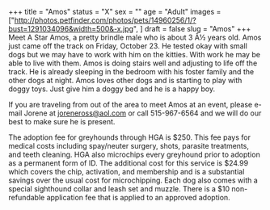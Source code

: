 +++
title = "Amos"
status = "X"
sex = ""
age = "Adult"
images = ["http://photos.petfinder.com/photos/pets/14960256/1/?bust=1291034096&width=500&-x.jpg",
]
draft = false
slug = "Amos"
+++
Meet A Star Amos, a pretty brindle male who is about 3 Â½ years old.  Amos just came off the track on Friday, October 23.  He tested okay with small dogs but we may have to work with him on the kitties.  With work he may be able to live with them.  Amos is doing stairs well and adjusting to life off the track.  He is already sleeping in the bedroom with his foster family and the other dogs at night.  Amos loves other dogs and is starting to play with doggy toys. Just give him a doggy bed and he is a happy boy.



  If you are traveling from out of the area to meet Amos at an event, please e-mail Jorene at joreneross@aol.com or call 515-967-6564 and we will do our best to make sure he is present.

The adoption fee for greyhounds through HGA is $250. This fee pays for medical costs including spay/neuter surgery, shots, parasite treatments, and teeth cleaning.  HGA also microchips every greyhound prior to adoption as a permanent form of ID.  The additional cost for this service is $24.99 which covers the chip, activation, and membership and is a substantial savings over the usual cost for microchipping.  Each dog also comes with a special sighthound collar and leash set and muzzle. There is a $10 non-refundable application fee that is applied to an approved adoption.
